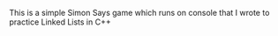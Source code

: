 This is a simple Simon Says game which runs on console that I wrote to practice Linked Lists in C++
